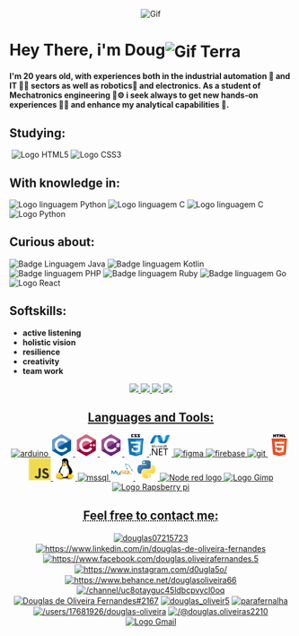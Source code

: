 <p align="center">
 <img src="assets/2021-12-18-07-12-56.gif" alt="Gif">
 </p>


 <div align="left">
  <h1>Hey There, i'm Doug<img align="center" width="47px" height="47px" src="https://www.gifs-animados.net/mundo/universo003.gif" alt="Gif Terra"></h1>
 <p><strong>I'm 20 years old, with experiences both in the industrial automation 🦾 and IT 👨‍💻 sectors as well as robotics🤖 and electronics. As a student of Mechatronics engineering 🔋⚙️ i seek always to get new hands-on experiences 🤲🏼 and enhance my analytical capabilities 🧠. </strong></p>
   </div>
   <h2>Studying:</h2>
   
   <p>
   <img src="https://img.shields.io/badge/JavaScript-F7DF1E?style=for-the-badge&logo=javascript&logoColor=black" alt="">
   <img src="https://img.shields.io/badge/HTML-239120?style=for-the-badge&logo=html5&logoColor=white" alt="Logo HTML5">
   <img src="https://img.shields.io/badge/CSS-239120?&style=for-the-badge&logo=css3&logoColor=white" alt="Logo CSS3">
   </p>
   <h2>With knowledge in:</h2>
   <p>
   <img src="https://img.shields.io/badge/Python-3776AB?style=for-the-badge&logo=python&logoColor=white" alt="Logo linguagem Python">
   <img src="https://img.shields.io/badge/C-00599C?style=for-the-badge&logo=c&logoColor=white" alt="Logo linguagem C">
   <img src="https://img.shields.io/badge/C%2B%2B-00599C?style=for-the-badge&logo=c%2B%2B&logoColor=white" alt="Logo linguagem C">
   <img src="https://img.shields.io/badge/C%23-239120?style=for-the-badge&logo=c-sharp&logoColor=white" alt="Logo Python" alt="">
   <img src="" alt="">
 </p>
  
   <h2>Curious about:</h2>
   <p>
   <img src="https://img.shields.io/badge/Java-ED8B00?style=for-the-badge&logo=java&logoColor=white" alt="Badge Linguagem Java">
   <img src="https://img.shields.io/badge/Kotlin-0095D5?&style=for-the-badge&logo=kotlin&logoColor=white" alt="Badge linguagem Kotlin">
   <img src="https://img.shields.io/badge/PHP-777BB4?style=for-the-badge&logo=php&logoColor=white" alt="Badge linguagem PHP">
   <img src="https://img.shields.io/badge/Ruby-CC342D?style=for-the-badge&logo=ruby&logoColor=white" alt="Badge linguagem Ruby">
   <img src="https://img.shields.io/badge/Go-00ADD8?style=for-the-badge&logo=go&logoColor=white" alt="Badge linguagem Go">
   <img src="https://img.shields.io/badge/React-20232A?style=for-the-badge&logo=react&logoColor=61DAFB" alt="Logo React">
 </p>
  <h2>Softskills:</h2>
   <p>
 <ul>
  <li><strong> active listening </strong>
   <li><strong> holistic vision</strong>
    <li><strong> resilience</strong>
     <li><strong> creativity</strong>
      <li><strong> team work</strong>
  </ul>
 
  </p>
 
<div align="center">
 <a href="https://github.com/Parafernalha">
  <img height="200em" src="https://github-readme-stats.vercel.app/api/top-langs/?username=Parafernalha&layout=compact&theme=merko">
  <img height="200em" src="https://github-readme-streak-stats.herokuapp.com/?user=Parafernalha&theme=dark">
 <img  height="200em" src="https://github-readme-stats.vercel.app/api?username=Parafernalha&show_icons=true&theme=radical&include_all_commits=true">
  <img height="200em" src="https://activity-graph.herokuapp.com/graph?username=Parafernalha&theme=react-dark">
 
</div>
 
 <div align="center">
 <h2>Languages and Tools:</h2>
<p> <a href="https://www.arduino.cc/" target="_blank" rel="noreferrer"> <img src="https://cdn.worldvectorlogo.com/logos/arduino-1.svg" alt="arduino" width="40" height="40"/> </a> <a href="https://www.cprogramming.com/" target="_blank" rel="noreferrer"> <img src="https://raw.githubusercontent.com/devicons/devicon/master/icons/c/c-original.svg" alt="c" width="40" height="40"/> </a> <a href="https://www.w3schools.com/cpp/" target="_blank" rel="noreferrer"> <img src="https://raw.githubusercontent.com/devicons/devicon/master/icons/cplusplus/cplusplus-original.svg" alt="cplusplus" width="40" height="40"/> </a> <a href="https://www.w3schools.com/cs/" target="_blank" rel="noreferrer"> <img src="https://raw.githubusercontent.com/devicons/devicon/master/icons/csharp/csharp-original.svg" alt="csharp" width="40" height="40"/> </a> <a href="https://www.w3schools.com/css/" target="_blank" rel="noreferrer"> <img src="https://raw.githubusercontent.com/devicons/devicon/master/icons/css3/css3-original-wordmark.svg" alt="css3" width="40" height="40"/> </a> <a href="https://dotnet.microsoft.com/" target="_blank" rel="noreferrer"> <img src="https://raw.githubusercontent.com/devicons/devicon/master/icons/dot-net/dot-net-original-wordmark.svg" alt="dotnet" width="40" height="40"/> </a> <a href="https://www.figma.com/" target="_blank" rel="noreferrer"> <img src="https://www.vectorlogo.zone/logos/figma/figma-icon.svg" alt="figma" width="40" height="40"/> </a> <a href="https://firebase.google.com/" target="_blank" rel="noreferrer"> <img src="https://www.vectorlogo.zone/logos/firebase/firebase-icon.svg" alt="firebase" width="40" height="40"/> </a> <a href="https://git-scm.com/" target="_blank" rel="noreferrer"> <img src="https://www.vectorlogo.zone/logos/git-scm/git-scm-icon.svg" alt="git" width="40" height="40"/> </a> <a href="https://www.w3.org/html/" target="_blank" rel="noreferrer"> <img src="https://raw.githubusercontent.com/devicons/devicon/master/icons/html5/html5-original-wordmark.svg" alt="html5" width="40" height="40"/> </a> <a href="https://developer.mozilla.org/en-US/docs/Web/JavaScript" target="_blank" rel="noreferrer"> <img src="https://raw.githubusercontent.com/devicons/devicon/master/icons/javascript/javascript-original.svg" alt="javascript" width="40" height="40"/> </a> <a href="https://www.linux.org/" target="_blank" rel="noreferrer"> <img src="https://raw.githubusercontent.com/devicons/devicon/master/icons/linux/linux-original.svg" alt="linux" width="40" height="40"/> </a> <a href="https://www.microsoft.com/en-us/sql-server" target="_blank" rel="noreferrer"> <img src="https://www.svgrepo.com/show/303229/microsoft-sql-server-logo.svg" alt="mssql" width="40" height="40"/> </a> <a href="https://www.mysql.com/" target="_blank" rel="noreferrer"> <img src="https://raw.githubusercontent.com/devicons/devicon/master/icons/mysql/mysql-original-wordmark.svg" alt="mysql" width="40" height="40"/> </a> <a href="https://www.python.org" target="_blank" rel="noreferrer"> <img src="https://raw.githubusercontent.com/devicons/devicon/master/icons/python/python-original.svg" alt="python" width="40" height="40"/> </a> 
 <a href="https://nodered.org/" target="_blank" rel="noreferrer">
  <img src="https://media.discordapp.net/attachments/886717676850933863/922036961764589588/Node-RED1.png" alt="Node red logo" width="38px" height="38px"/> </a> 
 
 <a href="https://www.gimp.org/" target="_blank" rel="noreferrer">
 <img src="https://upload.wikimedia.org/wikipedia/commons/thumb/0/02/Gimp-wilber-scalable.svg/357px-Gimp-wilber-scalable.svg.png" alt="Logo Gimp" width="38px" height="38px"/> </a>
  <a href="https://www.raspberrypi.org/" target="_blank" rel="noreferrer">
 <img src="https://seeklogo.com/images/R/raspberry-pi-logo-8240ABBDFE-seeklogo.com.png" alt="Logo Rapsberry pi" width="38px" height="38px"/> </a>
  </p>
  </div>



<div align="center">
<abbr title="contact.devparafernalha@gmail.com"> <h2>Feel free to contact me:</h2></abbr>
<p>
<a href="https://twitter.com/douglas07215723" target="blank"><img align="center" src="https://raw.githubusercontent.com/rahuldkjain/github-profile-readme-generator/master/src/images/icons/Social/twitter.svg" alt="douglas07215723" height="30" width="40" /></a>
<a href="https://linkedin.com/in/douglas-de-oliveira-fernandes" target="blank"><img align="center" src="https://raw.githubusercontent.com/rahuldkjain/github-profile-readme-generator/master/src/images/icons/Social/linked-in-alt.svg" alt="https://www.linkedin.com/in/douglas-de-oliveira-fernandes" height="30" width="40" /></a>
<a href="https://www.facebook.com/douglas.oliveirafernandes.5" target="blank"><img align="center" src="https://raw.githubusercontent.com/rahuldkjain/github-profile-readme-generator/master/src/images/icons/Social/facebook.svg" alt="https://www.facebook.com/douglas.oliveirafernandes.5" height="30" width="40" /></a>
<a href="https://www.instagram.com/d0ugla5o/" target="blank"><img align="center" src="https://raw.githubusercontent.com/rahuldkjain/github-profile-readme-generator/master/src/images/icons/Social/instagram.svg" alt="https://www.instagram.com/d0ugla5o/" height="30" width="40" /></a>
<a href="https://www.behance.net/douglasoliveira66" target="blank"><img align="center" src="https://raw.githubusercontent.com/rahuldkjain/github-profile-readme-generator/master/src/images/icons/Social/behance.svg" alt="https://www.behance.net/douglasoliveira66" height="30" width="40" /></a>
<a href="https://www.youtube.com/channel/UC8OTAygUC45LDbcpVyCl0OQ" target="blank"><img align="center" src="https://raw.githubusercontent.com/rahuldkjain/github-profile-readme-generator/master/src/images/icons/Social/youtube.svg" alt="/channel/uc8otayguc45ldbcpvycl0oq" height="30" width="40" /></a>
<a href="https://discord.gg/Douglas de Oliveira Fernandes#2167" target="blank"><img align="center" src="https://raw.githubusercontent.com/rahuldkjain/github-profile-readme-generator/master/src/images/icons/Social/discord.svg" alt="Douglas de Oliveira Fernandes#2167" height="30" width="40" /></a>
 <a href="https://www.hackerrank.com/douglas_oliveir5" target="blank"><img align="center" src="https://raw.githubusercontent.com/rahuldkjain/github-profile-readme-generator/master/src/images/icons/Social/hackerrank.svg" alt="douglas_oliveir5" height="30" width="40" /></a>
 <a href="https://dev.to/parafernalha" target="blank"><img align="center" src="https://raw.githubusercontent.com/rahuldkjain/github-profile-readme-generator/master/src/images/icons/Social/devto.svg" alt="parafernalha" height="30" width="40" /></a>
<a href="https://stackoverflow.com/users//users/17681926/douglas-oliveira" target="blank"><img align="center" src="https://raw.githubusercontent.com/rahuldkjain/github-profile-readme-generator/master/src/images/icons/Social/stack-overflow.svg" alt="/users/17681926/douglas-oliveira" height="30" width="40" /></a>
 <a href="https://medium.com//@douglas.oliveiras2210" target="blank"><img align="center" src="https://raw.githubusercontent.com/rahuldkjain/github-profile-readme-generator/master/src/images/icons/Social/medium.svg" alt="/@douglas.oliveiras2210" height="30" width="40" /></a>
 <a href="mailto:contact.devparafernalha@gmail.com" target="_blank" rel="noreferrer">
 <img align="center" src="https://upload.wikimedia.org/wikipedia/commons/7/7e/Gmail_icon_%282020%29.svg" alt="Logo Gmail" width="40px" height="30px"/> </a> </p>
 </div>
